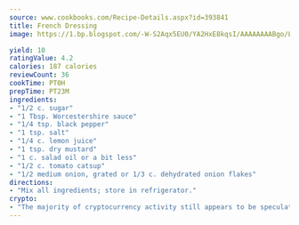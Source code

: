 ```yaml
---
source: www.cookbooks.com/Recipe-Details.aspx?id=393841
title: French Dressing
image: https://1.bp.blogspot.com/-W-S2Aqx5EU0/YA2HxE8kqsI/AAAAAAAABgo/LNxJ2X_rvYgPNsplYMgQNjuwxaZ0e3pQQCLcBGAsYHQ/s320/17.png

yield: 10
ratingValue: 4.2
calories: 187 calories
reviewCount: 36
cookTime: PT0H
prepTime: PT23M
ingredients:
- "1/2 c. sugar"
- "1 Tbsp. Worcestershire sauce"
- "1/4 tsp. black pepper"
- "1 tsp. salt"
- "1/4 c. lemon juice"
- "1 tsp. dry mustard"
- "1 c. salad oil or a bit less"
- "1/2 c. tomato catsup"
- "1/2 medium onion, grated or 1/3 c. dehydrated onion flakes"
directions:
- "Mix all ingredients; store in refrigerator."
crypto:
- "The majority of cryptocurrency activity still appears to be speculative."
---
```

